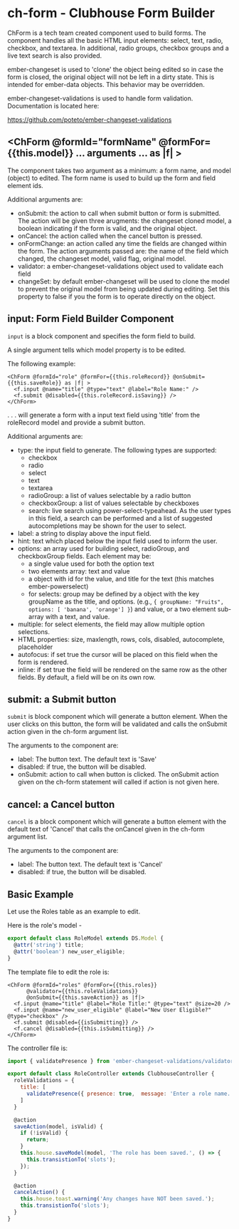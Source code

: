 # ch-form - Clubhouse Form Builder

ChForm is a tech team created component used to build forms. The component
handles all the basic HTML input elements: select, text, radio, checkbox,
and textarea. In additional, radio groups, checkbox groups and a live text
search is also provided.

ember-changeset is used to 'clone' the object being edited so in case the form
is closed, the original object will not be left in a dirty state. This is intended
for ember-data objects. This behavior may be overridden.

ember-changeset-validations is used to handle form validation. Documentation
is located here:

https://github.com/poteto/ember-changeset-validations

## <ChForm @formId="formName" @formFor={{this.model}} ... arguments ... as |f| >
The component takes two argument as a minimum: a form name, and model (object) to edited.
The form name is used to build up the form and field element ids.

Additional arguments are:

* onSubmit: the action to call when submit button or form is submitted.
  The action will be given three arugments: the changeset cloned model, a boolean
  indicating if the form is valid, and the original object.
* onCancel: the action called when the cancel button is pressed.
* onFormChange: an action called any time the fields are changed within the form.
  The action arguments passed are: the name of the field which changed,
  the changeset model, valid flag, original model.
* validator: a ember-changeset-validations object used to validate each field
* changeSet: by default ember-changeset will be used to clone the model to
  prevent the original model from being updated during editing. Set this
  property to false if you the form is to operate directly on the object.


## input: Form Field Builder Component

`input` is a block component and specifies the form field to build.

A single argument tells which model property is to be edited.

The following example:
```htmlbars
<ChForm @formId="role" @formFor={{this.roleRecord}} @onSubmit={{this.saveRole}} as |f| >
  <f.input @name="title" @type="text" @label="Role Name:" />
  <f.submit @disabled={{this.roleRecord.isSaving}} />
</ChForm>
```

. . . will generate a form with a input text field using 'title' from the roleRecord model and provide a submit button.

Additional arguments are:

* type: the input field to generate. The following types are supported:
  - checkbox
  - radio
  - select
  - text
  - textarea
  - radioGroup: a list of values selectable by a radio button
  - checkboxGroup: a list of values selectable by checkboxes
  - search: live search using power-select-typeahead. As the user types in
    this field, a search can be performed and a list of suggested autocompletions
    may be shown for the user to select.
* label: a string to display above the input field.
* hint: text which placed below the input field used to inform the user.
* options: an array used for building select, radioGroup, and checkboxGroup fields.
  Each element may be:
    - a single value used for both the option text
    - two elements array: text and value
    - a object with id for the value, and title for the text (this matches ember-powerselect)
    - for selects: group may be defined by a object with the key groupName as the title, and
      options. (e.g., `{ groupName: "Fruits", options: [ 'banana', 'orange'] }`)
  and value, or a two element sub-array with a text, and value.
* multiple: for select elements, the field may allow multiple option selections.
* HTML properties: size, maxlength, rows, cols, disabled, autocomplete, placeholder
* autofocus: if set true the cursor will be placed on this field when the form is rendered.
* inline: if set true the field will be rendered on the same row as the other fields. By default, a field will be on its own row.

## submit: a Submit button

`submit` is block component which will generate a button element. When the user clicks on this button, the form will be validated and calls the onSubmit action given in the ch-form argument list.

The arguments to the component are:

* label: The button text. The default text is 'Save'
* disabled: if true, the button will be disabled.
* onSubmit: action to call when button is clicked. The onSubmit action given on
  the ch-form statement will called if action is not given here.

## cancel: a Cancel button

`cancel` is a block component which will generate a button element with the default text of 'Cancel' that calls the onCancel given in the ch-form argument list.

The arguments to the component are:

* label: The button text. The default text is 'Cancel'
* disabled: if true, the button will be disabled.

## Basic Example

Let use the Roles table as an example to edit.

Here is the role's model -

```javascript
export default class RoleModel extends DS.Model {
  @attr('string') title;
  @attr('boolean') new_user_eligible;
}
```

The template file to edit the role is:

```htmlbars
<ChForm @formId="roles" @formFor={{this.roles}}
      @validator={{this.roleValidations}}
      @onSubmit={{this.saveAction}} as |f|>
  <f.input @name="title" @label="Role Title:" @type="text" @size=20 />
  <f.input @name="new_user_eligible" @label="New User Eligible?" @type="checkbox" />
  <f.submit @disabled={{isSubmitting}} />
  <f.cancel @disabled={{this.isSubmitting}} />
</ChForm>
```

The controller file is:

```javascript
import { validatePresence } from 'ember-changeset-validations/validators';

export default class RoleController extends ClubhouseController {
  roleValidations = {
    title: [
      validatePresence({ presence: true,  message: 'Enter a role name.' }),
    ]
  }

  @action
  saveAction(model, isValid) {
    if (!isValid) {
      return;
    }
    this.house.saveModel(model, 'The role has been saved.', () => {
      this.transistionTo('slots');
    });
  }

  @action
  cancelAction() {
    this.house.toast.warning('Any changes have NOT been saved.');
    this.transistionTo('slots');
  }
}
```
